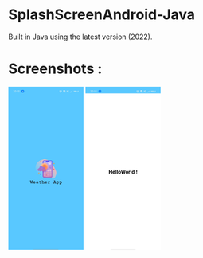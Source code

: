 # SplashScreenAndroid-Java

Built in Java using the latest version (2022). 

# Screenshots :


<html>
  <body>
    <img src="https://github.com/OmkarMGhanekar/SplashScreenAndroid-Java-/blob/master/images/op-3.jpeg" width=30%, height= 30%/>
    <img src="https://github.com/OmkarMGhanekar/SplashScreenAndroid-Java-/blob/master/images/op-4.jpeg" width=30%, height= 30%/>
  </body>
</html>
